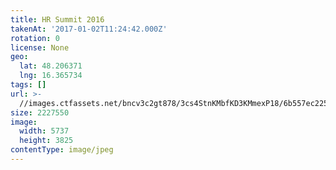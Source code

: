 ```yaml
---
title: HR Summit 2016
takenAt: '2017-01-02T11:24:42.000Z'
rotation: 0
license: None
geo:
  lat: 48.206371
  lng: 16.365734
tags: []
url: >-
  //images.ctfassets.net/bncv3c2gt878/3cs4StnKMbfKD3KMmexP18/6b557ec2257c95d5083348435d3c9fa7/hr-summit-2016_31207518144_o
size: 2227550
image:
  width: 5737
  height: 3825
contentType: image/jpeg
---
```


